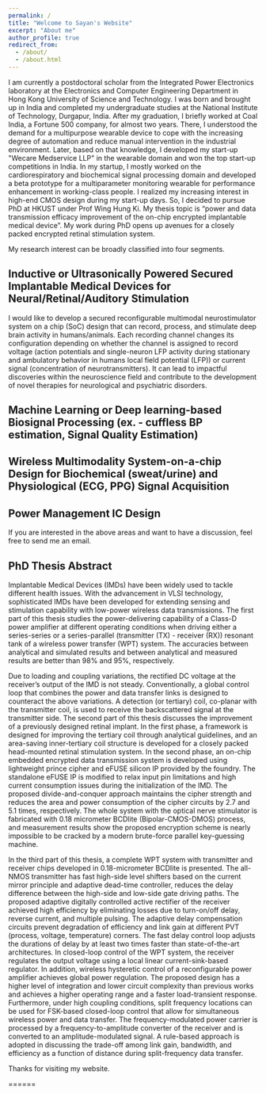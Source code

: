 ```yaml
---
permalink: /
title: "Welcome to Sayan's Website"
excerpt: "About me"
author_profile: true
redirect_from: 
  - /about/
  - /about.html
---
```

I am currently a postdoctoral scholar from the Integrated Power Electronics laboratory at the Electronics and Computer Engineering Department in Hong Kong University of Science and Technology. I was born and brought up in India and completed my undergraduate studies at the National Institute of Technology, Durgapur, India. After my graduation, I briefly worked at Coal India, a Fortune 500 company, for almost two years. There, I understood the demand for a multipurpose wearable device to cope with the increasing degree of automation and reduce manual intervention in the industrial environment. Later, based on that knowledge, I developed my start-up "Wecare Medservice LLP" in the wearable domain and won the top start-up competitions in India. In my startup, I mostly worked on the cardiorespiratory and biochemical signal processing domain and developed a beta prototype for a multiparameter monitoring wearable for performance enhancement in working-class people. I realized my increasing interest in high-end CMOS design during my start-up days. So, I decided to pursue PhD at HKUST under Prof Wing Hung Ki. My thesis topic is “power and data transmission efficacy improvement of the on-chip encrypted implantable medical device”.  My work during PhD opens up avenues for a closely packed encrypted retinal stimulation system. 

My research interest can be broadly classified into four segments.

## Inductive or Ultrasonically Powered Secured Implantable Medical Devices for Neural/Retinal/Auditory Stimulation 
I would like to develop a secured reconfigurable multimodal neurostimulator system on a chip (SoC) design that can record, process, and stimulate deep brain activity in humans/animals. Each recording channel changes its configuration depending on whether the channel is assigned to record voltage (action potentials and single-neuron LFP activity during stationary and ambulatory behavior in humans local field potential (LFP)) or current signal (concentration of neurotransmitters). It can lead to impactful discoveries within the neuroscience field and contribute to the development of novel therapies for neurological and psychiatric disorders. 

## Machine Learning or Deep learning-based Biosignal Processing (ex. - cuffless BP estimation, Signal Quality Estimation)

## Wireless Multimodality System-on-a-chip Design for Biochemical (sweat/urine) and Physiological (ECG, PPG) Signal Acquisition

## Power Management IC Design 

If you are interested in the above areas and want to have a discussion, feel free to send me an email. 

## PhD Thesis Abstract
Implantable Medical Devices (IMDs) have been widely used to tackle different health issues. With the advancement in VLSI technology, sophisticated IMDs have been developed for extending sensing and stimulation capability with low-power wireless data transmissions. The first part of this thesis studies the power-delivering capability of a Class-D power amplifier at different operating conditions when driving either a series-series or a series-parallel (transmitter (TX) - receiver (RX)) resonant tank of a wireless power transfer (WPT) system. The accuracies between analytical and simulated results and between analytical and measured results are better than 98% and 95%, respectively.

Due to loading and coupling variations, the rectified DC voltage at the receiver’s output of the IMD is not steady. Conventionally, a global control loop that combines the power and data transfer links is designed to counteract the above variations. A detection (or tertiary) coil, co-planar with the transmitter coil, is used to receive the backscattered signal at the transmitter side. The second part of this thesis discusses the improvement of a previously designed retinal implant. In the first phase, a framework is designed for improving the tertiary coil through analytical guidelines, and an area-saving inner-tertiary coil structure is developed for a closely packed head-mounted retinal stimulation system. In the second phase, an on-chip embedded encrypted data transmission system is developed using lightweight prince cipher and eFUSE silicon IP provided by the foundry. The standalone eFUSE IP is modified to relax input pin limitations and high current consumption issues during the initialization of the IMD. The proposed divide-and-conquer approach maintains the cipher strength and reduces the area and power consumption of the cipher circuits by 2.7 and 5.1 times, respectively. The whole system with the optical nerve stimulator is fabricated with 0.18 micrometer BCDlite (Bipolar-CMOS-DMOS) process, and measurement results show the proposed encryption scheme is nearly impossible to be cracked by a modern brute-force parallel key-guessing machine. 

In the third part of this thesis, a complete WPT system with transmitter and receiver chips developed in 0.18-micrometer BCDlite is presented. The all-NMOS transmitter has fast high-side level shifters based on the current mirror principle and adaptive dead-time controller, reduces the delay difference between the high-side and low-side gate driving paths. The proposed adaptive digitally controlled active rectifier of the receiver achieved high efficiency by eliminating losses due to turn-on/off delay, reverse current, and multiple pulsing. The adaptive delay compensation circuits prevent degradation of efficiency and link gain at different PVT (process, voltage, temperature) corners. The fast delay control loop adjusts the durations of delay by at least two times faster than state-of-the-art architectures. In closed-loop control of the WPT system, the receiver regulates the output voltage using a local linear current-sink-based regulator. In addition, wireless hysteretic control of a reconfigurable power amplifier achieves global power regulation. The proposed design has a higher level of integration and lower circuit complexity than previous works and achieves a higher operating range and a faster load-transient response. Furthermore, under high coupling conditions, split frequency locations can be used for FSK-based closed-loop control that allow for simultaneous wireless power and data transfer. The frequency-modulated power carrier is processed by a frequency-to-amplitude converter of the receiver and is converted to an amplitude-modulated signal. A rule-based approach is adopted in discussing the trade-off among link gain, bandwidth, and efficiency as a function of distance during split-frequency data transfer.

Thanks for visiting my website. 


======
